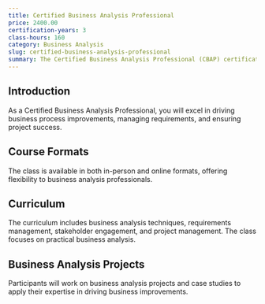 ```yaml
---
title: Certified Business Analysis Professional
price: 2400.00
certification-years: 3
class-hours: 160
category: Business Analysis
slug: certified-business-analysis-professional
summary: The Certified Business Analysis Professional (CBAP) certification is designed for professionals in business analysis roles. This comprehensive class covers business analysis techniques, requirements management, and stakeholder engagement. It equips candidates with the skills needed to drive business process improvements and deliver successful projects.
---
```


## Introduction

As a Certified Business Analysis Professional, you will excel in driving business process improvements, managing requirements, and ensuring project success.

## Course Formats

The class is available in both in-person and online formats, offering flexibility to business analysis professionals.

## Curriculum

The curriculum includes business analysis techniques, requirements management, stakeholder engagement, and project management. The class focuses on practical business analysis.

## Business Analysis Projects

Participants will work on business analysis projects and case studies to apply their expertise in driving business improvements.

